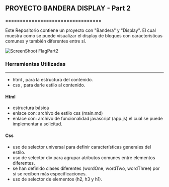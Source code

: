 ## PROYECTO BANDERA DISPLAY - Part 2
=================================

Este Repositorio contiene un proyecto con "Bandera" y "Display".
El cual muestra como se puede visualizar el display de bloques
con características comunes y también diferentes entre sí.


![ScreenShoot FlagPart2](/img/FlagPart2-screenShot.jpg "Bandera Display Parte 2")

### Herramientas Utilizadas
-----------------------
* html , para la estructura del contenido.
* css  , para darle estilo al contenido.


#### Html
+ estructura básica
+ enlace con: archivo de estilo css (main.md)
+ enlace con: archivo de funcionalidad javascript (app.js) el cual se puede implementar a solicitud.

#### Css
* uso de selector universal para definir características generales del estilo.
* uso de selector div para agrupar atributos comunes entre elementos diferentes.
* se han definido clases diferentes (wordOne, wordTwo, wordThree) por si se reciben más especificaciones.
* uso de selector de elementos (h2, h3 y h1).
